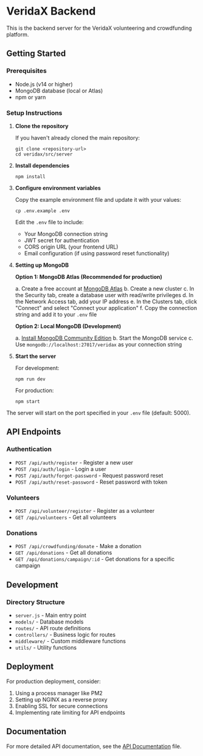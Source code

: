 
# VeridaX Backend

This is the backend server for the VeridaX volunteering and crowdfunding platform.

## Getting Started

### Prerequisites

- Node.js (v14 or higher)
- MongoDB database (local or Atlas)
- npm or yarn

### Setup Instructions

1. **Clone the repository**
   
   If you haven't already cloned the main repository:
   ```
   git clone <repository-url>
   cd veridax/src/server
   ```

2. **Install dependencies**
   ```
   npm install
   ```

3. **Configure environment variables**
   
   Copy the example environment file and update it with your values:
   ```
   cp .env.example .env
   ```
   
   Edit the `.env` file to include:
   - Your MongoDB connection string
   - JWT secret for authentication
   - CORS origin URL (your frontend URL)
   - Email configuration (if using password reset functionality)

4. **Setting up MongoDB**

   **Option 1: MongoDB Atlas (Recommended for production)**
   
   a. Create a free account at [MongoDB Atlas](https://www.mongodb.com/cloud/atlas)
   b. Create a new cluster
   c. In the Security tab, create a database user with read/write privileges
   d. In the Network Access tab, add your IP address
   e. In the Clusters tab, click "Connect" and select "Connect your application"
   f. Copy the connection string and add it to your `.env` file
   
   **Option 2: Local MongoDB (Development)**
   
   a. [Install MongoDB Community Edition](https://docs.mongodb.com/manual/installation/)
   b. Start the MongoDB service
   c. Use `mongodb://localhost:27017/veridax` as your connection string

5. **Start the server**
   
   For development:
   ```
   npm run dev
   ```
   
   For production:
   ```
   npm start
   ```

The server will start on the port specified in your `.env` file (default: 5000).

## API Endpoints

### Authentication

- `POST /api/auth/register` - Register a new user
- `POST /api/auth/login` - Login a user
- `POST /api/auth/forgot-password` - Request password reset
- `POST /api/auth/reset-password` - Reset password with token

### Volunteers

- `POST /api/volunteer/register` - Register as a volunteer
- `GET /api/volunteers` - Get all volunteers

### Donations

- `POST /api/crowdfunding/donate` - Make a donation
- `GET /api/donations` - Get all donations
- `GET /api/donations/campaign/:id` - Get donations for a specific campaign

## Development

### Directory Structure

- `server.js` - Main entry point
- `models/` - Database models
- `routes/` - API route definitions
- `controllers/` - Business logic for routes
- `middleware/` - Custom middleware functions
- `utils/` - Utility functions

## Deployment

For production deployment, consider:

1. Using a process manager like PM2
2. Setting up NGINX as a reverse proxy
3. Enabling SSL for secure connections
4. Implementing rate limiting for API endpoints

## Documentation

For more detailed API documentation, see the [API Documentation](API_DOCS.md) file.

